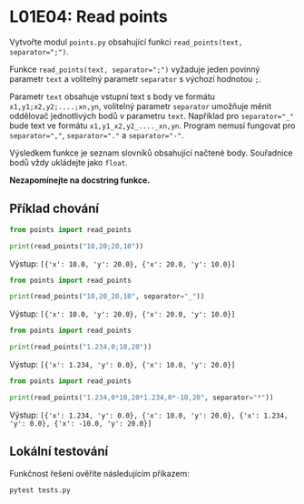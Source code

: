 # L01E04: Read points
Vytvořte modul `points.py` obsahující funkci `read_points(text, separator=";")`.

Funkce `read_points(text, separator=";")` vyžaduje jeden povinný parametr `text` a volitelný parametr `separator` s výchozí hodnotou `;`.

Parametr `text` obsahuje vstupní text s body ve formátu `x1,y1;x2,y2;....;xn,yn`, volitelný parametr `separator` umožňuje měnit oddělovač jednotlivých bodů v parametru `text`. Například pro `separator="_"` bude text ve formátu `x1,y1_x2,y2_...._xn,yn`. Program nemusí fungovat pro `separator=","`, `separator="."` a `separator="-"`.

Výsledkem funkce je seznam slovníků obsahující načtené body. Souřadnice bodů vždy ukládejte jako `float`.

**Nezapomínejte na docstring funkce.**

## Příklad chování
```python
from points import read_points

print(read_points("10,20;20,10"))
```

Výstup: `[{'x': 10.0, 'y': 20.0}, {'x': 20.0, 'y': 10.0}]`

```python
from points import read_points

print(read_points("10,20_20,10", separator="_"))
```

Výstup: `[{'x': 10.0, 'y': 20.0}, {'x': 20.0, 'y': 10.0}]`

```python
from points import read_points

print(read_points("1.234,0;10,20"))
```

Výstup: `[{'x': 1.234, 'y': 0.0}, {'x': 10.0, 'y': 20.0}]`

```python
from points import read_points

print(read_points("1.234,0*10,20*1.234,0*-10,20", separator="*"))
```

Výstup: `[{'x': 1.234, 'y': 0.0}, {'x': 10.0, 'y': 20.0}, {'x': 1.234, 'y': 0.0}, {'x': -10.0, 'y': 20.0}]`

## Lokální testování
Funkčnost řešení ověříte následujícím příkazem:

```bash
pytest tests.py
```
